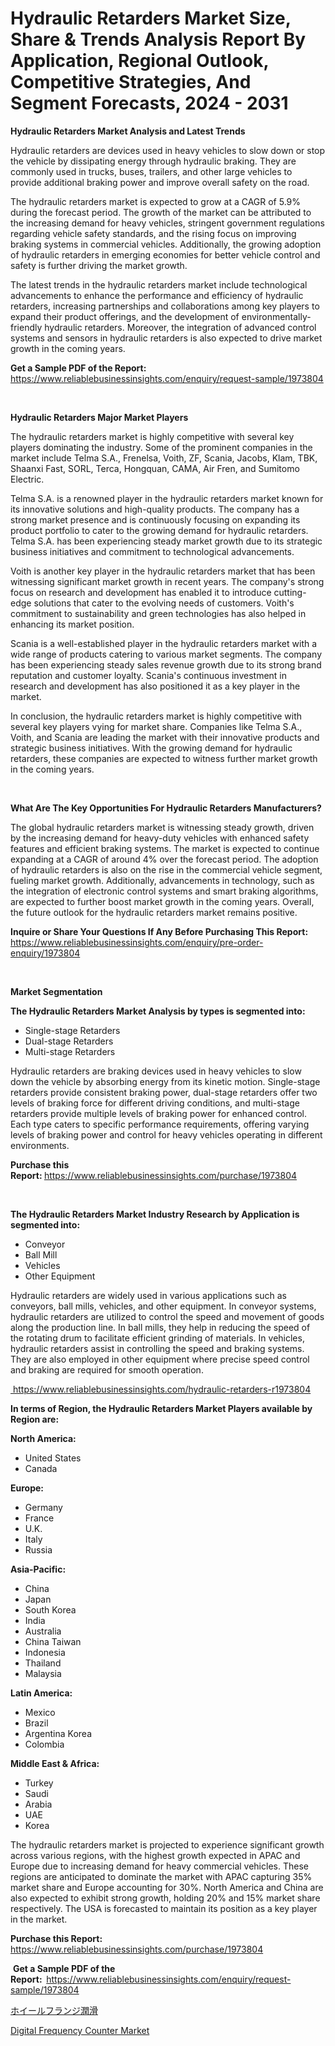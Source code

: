 <p><h1>Hydraulic Retarders Market Size, Share & Trends Analysis Report By Application, Regional Outlook, Competitive Strategies, And Segment Forecasts, 2024 - 2031</h1></p><p><strong>Hydraulic Retarders Market Analysis and Latest Trends</strong></p>
<p><p>Hydraulic retarders are devices used in heavy vehicles to slow down or stop the vehicle by dissipating energy through hydraulic braking. They are commonly used in trucks, buses, trailers, and other large vehicles to provide additional braking power and improve overall safety on the road.</p><p>The hydraulic retarders market is expected to grow at a CAGR of 5.9% during the forecast period. The growth of the market can be attributed to the increasing demand for heavy vehicles, stringent government regulations regarding vehicle safety standards, and the rising focus on improving braking systems in commercial vehicles. Additionally, the growing adoption of hydraulic retarders in emerging economies for better vehicle control and safety is further driving the market growth.</p><p>The latest trends in the hydraulic retarders market include technological advancements to enhance the performance and efficiency of hydraulic retarders, increasing partnerships and collaborations among key players to expand their product offerings, and the development of environmentally-friendly hydraulic retarders. Moreover, the integration of advanced control systems and sensors in hydraulic retarders is also expected to drive market growth in the coming years.</p></p>
<p><strong>Get a Sample PDF of the Report:&nbsp;</strong> <a href="https://www.reliablebusinessinsights.com/enquiry/request-sample/1973804">https://www.reliablebusinessinsights.com/enquiry/request-sample/1973804</a></p>
<p>&nbsp;</p>
<p><strong>Hydraulic Retarders Major Market Players</strong></p>
<p><p>The hydraulic retarders market is highly competitive with several key players dominating the industry. Some of the prominent companies in the market include Telma S.A., Frenelsa, Voith, ZF, Scania, Jacobs, Klam, TBK, Shaanxi Fast, SORL, Terca, Hongquan, CAMA, Air Fren, and Sumitomo Electric.</p><p>Telma S.A. is a renowned player in the hydraulic retarders market known for its innovative solutions and high-quality products. The company has a strong market presence and is continuously focusing on expanding its product portfolio to cater to the growing demand for hydraulic retarders. Telma S.A. has been experiencing steady market growth due to its strategic business initiatives and commitment to technological advancements.</p><p>Voith is another key player in the hydraulic retarders market that has been witnessing significant market growth in recent years. The company's strong focus on research and development has enabled it to introduce cutting-edge solutions that cater to the evolving needs of customers. Voith's commitment to sustainability and green technologies has also helped in enhancing its market position.</p><p>Scania is a well-established player in the hydraulic retarders market with a wide range of products catering to various market segments. The company has been experiencing steady sales revenue growth due to its strong brand reputation and customer loyalty. Scania's continuous investment in research and development has also positioned it as a key player in the market.</p><p>In conclusion, the hydraulic retarders market is highly competitive with several key players vying for market share. Companies like Telma S.A., Voith, and Scania are leading the market with their innovative products and strategic business initiatives. With the growing demand for hydraulic retarders, these companies are expected to witness further market growth in the coming years.</p></p>
<p>&nbsp;</p>
<p><strong>What Are The Key Opportunities For Hydraulic Retarders Manufacturers?</strong></p>
<p><p>The global hydraulic retarders market is witnessing steady growth, driven by the increasing demand for heavy-duty vehicles with enhanced safety features and efficient braking systems. The market is expected to continue expanding at a CAGR of around 4% over the forecast period. The adoption of hydraulic retarders is also on the rise in the commercial vehicle segment, fueling market growth. Additionally, advancements in technology, such as the integration of electronic control systems and smart braking algorithms, are expected to further boost market growth in the coming years. Overall, the future outlook for the hydraulic retarders market remains positive.</p></p>
<p><strong>Inquire or Share Your Questions If Any Before Purchasing This Report:</strong> <a href="https://www.reliablebusinessinsights.com/enquiry/pre-order-enquiry/1973804">https://www.reliablebusinessinsights.com/enquiry/pre-order-enquiry/1973804</a></p>
<p>&nbsp;</p>
<p><strong>Market Segmentation</strong></p>
<p><strong>The Hydraulic Retarders Market Analysis by types is segmented into:</strong></p>
<p><ul><li>Single-stage Retarders</li><li>Dual-stage Retarders</li><li>Multi-stage Retarders</li></ul></p>
<p><p>Hydraulic retarders are braking devices used in heavy vehicles to slow down the vehicle by absorbing energy from its kinetic motion. Single-stage retarders provide consistent braking power, dual-stage retarders offer two levels of braking force for different driving conditions, and multi-stage retarders provide multiple levels of braking power for enhanced control. Each type caters to specific performance requirements, offering varying levels of braking power and control for heavy vehicles operating in different environments.</p></p>
<p><strong>Purchase this Report:&nbsp;</strong><a href="https://www.reliablebusinessinsights.com/purchase/1973804">https://www.reliablebusinessinsights.com/purchase/1973804</a></p>
<p>&nbsp;</p>
<p><strong>The Hydraulic Retarders Market Industry Research by Application is segmented into:</strong></p>
<p><ul><li>Conveyor</li><li>Ball Mill</li><li>Vehicles</li><li>Other Equipment</li></ul></p>
<p><p>Hydraulic retarders are widely used in various applications such as conveyors, ball mills, vehicles, and other equipment. In conveyor systems, hydraulic retarders are utilized to control the speed and movement of goods along the production line. In ball mills, they help in reducing the speed of the rotating drum to facilitate efficient grinding of materials. In vehicles, hydraulic retarders assist in controlling the speed and braking systems. They are also employed in other equipment where precise speed control and braking are required for smooth operation.</p></p>
<p><a href="https://www.reliablebusinessinsights.com/hydraulic-retarders-r1973804">&nbsp;https://www.reliablebusinessinsights.com/hydraulic-retarders-r1973804</a></p>
<p><strong>In terms of Region, the Hydraulic Retarders Market Players available by Region are:</strong></p>
<p>
    <p> <strong> North America: </strong>
        <ul>
            <li>United States</li>
            <li>Canada</li>
        </ul>
        </p> 
    <p> <strong> Europe: </strong>
        <ul>
            <li>Germany</li>
            <li>France</li>
            <li>U.K.</li>
            <li>Italy</li>
            <li>Russia</li>
        </ul>
        </p> 
    <p> <strong> Asia-Pacific: </strong>
        <ul>
            <li>China</li>
            <li>Japan</li>
            <li>South Korea</li>
            <li>India</li>
            <li>Australia</li>
            <li>China Taiwan</li>
            <li>Indonesia</li>
            <li>Thailand</li>
            <li>Malaysia</li>
        </ul>
        </p> 
    <p> <strong> Latin America: </strong>
        <ul>
            <li>Mexico</li>
            <li>Brazil</li>
            <li>Argentina Korea</li>
            <li>Colombia</li>
        </ul>
        </p> 
    <p> <strong> Middle East & Africa: </strong>
        <ul>
            <li>Turkey</li>
            <li>Saudi</li>
            <li>Arabia</li>
            <li>UAE</li>
            <li>Korea</li>
        </ul>
    </p>
    </p>
<p><p>The hydraulic retarders market is projected to experience significant growth across various regions, with the highest growth expected in APAC and Europe due to increasing demand for heavy commercial vehicles. These regions are anticipated to dominate the market with APAC capturing 35% market share and Europe accounting for 30%. North America and China are also expected to exhibit strong growth, holding 20% and 15% market share respectively. The USA is forecasted to maintain its position as a key player in the market.</p></p>
<p><strong>Purchase this Report: </strong><a href="https://www.reliablebusinessinsights.com/purchase/1973804">https://www.reliablebusinessinsights.com/purchase/1973804</a></p>
<p>&nbsp;<strong>Get a Sample PDF of the Report:&nbsp;&nbsp;</strong><a href="https://www.reliablebusinessinsights.com/enquiry/request-sample/1973804">https://www.reliablebusinessinsights.com/enquiry/request-sample/1973804</a></p>
<p><strong></strong></p>
<p><p><a href="https://github.com/oqxogxyvqe90775/Market-Research-Report-List-2/blob/main/1160934160926.md">ホイールフランジ潤滑</a></p><p><a href="https://github.com/gdfhhhj/Market-Research-Report-List-5/blob/main/digital-frequency-counter-market.md">Digital Frequency Counter Market</a></p></p>